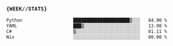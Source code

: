 ### `{WEEK//STATS}` 
<!--START_SECTION:waka-->

```txt
Python                   █████████████████████▒░░░   84.90 %
YAML                     ███▒░░░░░░░░░░░░░░░░░░░░░   13.98 %
C#                       ▒░░░░░░░░░░░░░░░░░░░░░░░░   01.11 %
Nix                      ░░░░░░░░░░░░░░░░░░░░░░░░░   00.00 %
```

<!--END_SECTION:waka-->
